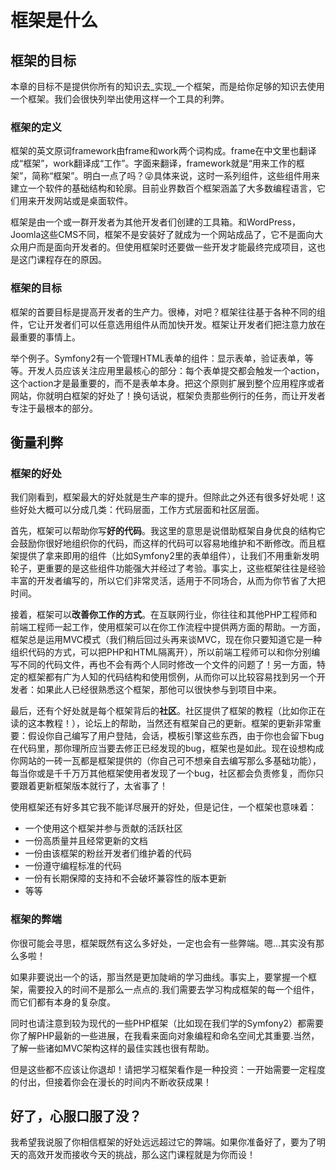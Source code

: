 # 框架是什么 #

## 框架的目标 ##

本章的目标不是提供你所有的知识去_实现_一个框架，而是给你足够的知识去使用一个框架。我们会很快列举出使用这样一个工具的利弊。

### 框架的定义 ###

框架的英文原词framework由frame和work两个词构成。frame在中文里也翻译成“框架”，work翻译成“工作”。字面来翻译，framework就是“用来工作的框架”，简称“框架”。明白一点了吗？:stuck_out_tongue_winking_eye:具体来说，这时一系列组件，这些组件用来建立一个软件的基础结构和轮廓。目前业界数百个框架涵盖了大多数编程语言，它们用来开发网站或是桌面软件。

框架是由一个或一群开发者为其他开发者们创建的工具箱。和WordPress，Joomla这些CMS不同，框架不是安装好了就成为一个网站成品了，它不是面向大众用户而是面向开发者的。但使用框架时还要做一些开发才能最终完成项目，这也是这门课程存在的原因。

### 框架的目标 ###

框架的首要目标是提高开发者的生产力。很棒，对吧？框架往往基于各种不同的组件，它让开发者们可以任意选用组件从而加快开发。框架让开发者们把注意力放在最重要的事情上。

举个例子。Symfony2有一个管理HTML表单的组件：显示表单，验证表单，等等。开发人员应该关注应用里最核心的部分：每个表单提交都会触发一个action，这个action才是最重要的，而不是表单本身。把这个原则扩展到整个应用程序或者网站，你就明白框架的好处了！换句话说，框架负责那些例行的任务，而让开发者专注于最根本的部分。

## 衡量利弊 ##

### 框架的好处 ###

我们刚看到，框架最大的好处就是生产率的提升。但除此之外还有很多好处呢！这些好处大概可以分成几类：代码层面，工作方式层面和社区层面。

首先，框架可以帮助你写**好的代码**。我这里的意思是说借助框架自身优良的结构它会鼓励你很好地组织你的代码，而这样的代码可以容易地维护和不断修改。而且框架提供了拿来即用的组件（比如Symfony2里的表单组件），让我们不用重新发明轮子，更重要的是这些组件功能强大并经过了考验。事实上，这些框架往往是经验丰富的开发者编写的，所以它们非常灵活，适用于不同场合，从而为你节省了大把时间。

接着，框架可以**改善你工作的方式**。在互联网行业，你往往和其他PHP工程师和前端工程师一起工作，使用框架可以在你工作流程中提供两方面的帮助。一方面，框架总是运用MVC模式（我们稍后回过头再来谈MVC，现在你只要知道它是一种组织代码的方式，可以把PHP和HTML隔离开），所以前端工程师可以和你分别编写不同的代码文件，再也不会有两个人同时修改一个文件的问题了！另一方面，特定的框架都有广为人知的代码结构和使用惯例，从而你可以比较容易找到另一个开发者：如果此人已经很熟悉这个框架，那他可以很快参与到项目中来。

最后，还有个好处就是每个框架背后的**社区**。社区提供了框架的教程（比如你正在读的这本教程！），论坛上的帮助，当然还有框架自己的更新。框架的更新非常重要：假设你自己编写了用户登陆，会话，模板引擎这些东西，由于你也会留下bug在代码里，那你理所应当要去修正已经发现的bug，框架也是如此。现在设想构成你网站的一砖一瓦都是框架提供的（你自己可不想亲自去编写那么多基础功能），每当你或是千千万万其他框架使用者发现了一个bug，社区都会负责修复，而你只要跟着更新框架版本就行了，太省事了！

使用框架还有好多其它我不能详尽展开的好处，但是记住，一个框架也意味着：
- 一个使用这个框架并参与贡献的活跃社区
- 一份高质量并且经常更新的文档
- 一份由该框架的粉丝开发者们维护着的代码
- 一份遵守编程标准的代码
- 一份有长期保障的支持和不会破坏兼容性的版本更新
- 等等

### 框架的弊端 ###

你很可能会寻思，框架既然有这么多好处，一定也会有一些弊端。嗯...其实没有那么多啦！

如果非要说出一个的话，那当然是更加陡峭的学习曲线。事实上，要掌握一个框架，需要投入的时间不是那么一点点的.我们需要去学习构成框架的每一个组件，而它们都有本身的复杂度。

同时也请注意到较为现代的一些PHP框架（比如现在我们学的Symfony2）都需要你了解PHP最新的一些进展，在我看来面向对象编程和命名空间尤其重要.当然，了解一些诸如MVC架构这样的最佳实践也很有帮助。

但是这些都不应该让你退却！请把学习框架看作是一种投资：一开始需要一定程度的付出，但接着你会在漫长的时间内不断收获成果！

## 好了，心服口服了没？ ##

我希望我说服了你相信框架的好处远远超过它的弊端。如果你准备好了，要为了明天的高效开发而接收今天的挑战，那么这门课程就是为你而设！
